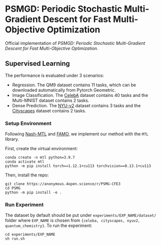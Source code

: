 # PSMGD: Periodic Stochastic Multi-Gradient Descent for Fast Multi-Objective Optimization

Official implementation of *PSMGD: Periodic Stochastic Multi-Gradient Descent for Fast Multi-Objective Optimization*.

## Supervised Learning

The performance is evaluated under 3 scenarios:

- Regression. The QM9 dataset contains 11 tasks, which can be downloaded automatically from Pytorch Geometric.
- Image Classification. The [CelebA](https://mmlab.ie.cuhk.edu.hk/projects/CelebA.html) dataset contains 40 tasks and the Multi-MNIST dataset contains 2 tasks.
- Dense Prediction. The [NYU-v2](https://github.com/lorenmt/mtan) dataset contains 3 tasks and the [Cityscapes](https://github.com/lorenmt/mtan) dataset contains 2 tasks.

### Setup Environment

Following [Nash-MTL](https://github.com/AvivNavon/nash-mtl) and [FAMO](https://github.com/Cranial-XIX/FAMO), we implement our method with the `MTL` library.

First, create the virtual environment:

```
conda create -n mtl python=3.9.7
conda activate mtl
python -m pip install torch==1.12.1+cu113 torchvision==0.13.1+cu113
```

Then, install the repo:

```
git clone https://anonymous.4open.science/r/PSMG-CFE3
cd PSMG
python -m pip install -e .
```

### Run Experiment

The dataset by default should be put under `experiments/EXP_NAME/dataset/` folder where `EXP_NAME` is chosen from `{celeba, cityscapes, nyuv2, quantum_chemistry}`. To run the experiment:

```
cd experiments/EXP_NAME
sh run.sh
```
